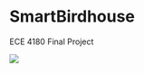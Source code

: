 # SmartBirdhouse
ECE 4180 Final Project

![]((https://github.com/tjkakade/SmartBirdhouse/blob/main/images/house1.jpg))
